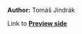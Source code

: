 **Author:** Tomáš Jindrák

Link to **[Preview side](https://pslib-cz.github.io/2021l4web-svg-animation-jindraktomas/)**